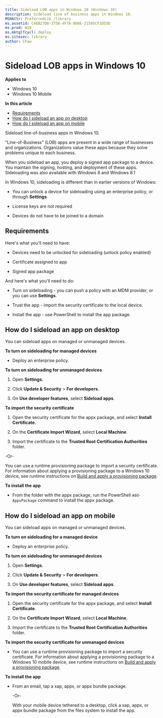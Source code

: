 ```yaml
---
title: Sideload LOB apps in Windows 10 (Windows 10)
description: Sideload line of business apps in Windows 10.
MSHAttr: PreferredLib /library
ms.assetid: C46B27D0-375B-4F7A-800E-21595CF1D53D
ms.prod: W10
ms.mktglfcycl: deploy
ms.sitesec: library
author: CFaw
---
```


# Sideload LOB apps in Windows 10


**Applies to**

-   Windows 10
-   Windows 10 Mobile

**In this article**

-   [Requirements](#requirements)
-   [How do I sideload an app on desktop](#how-do-i-sideload-an-app-on-desktop)
-   [How do I sideload an app on mobile](#how-do-i-sideload-an-app-on-mobile)

Sideload line-of-business apps in Windows 10.

"Line-of-Business" (LOB) apps are present in a wide range of businesses and organizations. Organizations value these apps because they solve problems unique to each business.

When you sideload an app, you deploy a signed app package to a device. You maintain the signing, hosting, and deployment of these apps. Sideloading was also available with Windows 8 and Windows 8.1

In Windows 10, sideloading is different than in earlier versions of Windows:

-   You can unlock a device for sideloading using an enterprise policy, or through **Settings**

-   License keys are not required

-   Devices do not have to be joined to a domain

## Requirements


Here's what you'll need to have:

-   Devices need to be unlocked for sideloading (unlock policy enabled)

-   Certificate assigned to app

-   Signed app package

And here's what you'll need to do:

-   Turn on sideloading - you can push a policy with an MDM provider, or you can use **Settings**.

-   Trust the app - import the security certificate to the local device.

-   Install the app - use PowerShell to install the app package.

## How do I sideload an app on desktop


You can sideload apps on managed or unmanaged devices.

**To turn on sideloading for managed devices**

-   Deploy an enterprise policy.

**To turn on sideloading for unmanaged devices**

1.  Open **Settings**.

2.  Click **Update & Security** &gt; **For developers**.

3.  On **Use developer features**, select **Sideload apps**.

**To import the security certificate**

1.  Open the security certificate for the appx package, and select **Install Certificate**.

2.  On the **Certificate Import Wizard**, select **Local Machine**.

3.  Import the certificate to the **Trusted Root Certification Authorities** folder.

-Or-

You can use a runtime provisioning package to import a security certificate. For information about applying a provisioning package to a Windows 10 device, see runtime instructions on [Build and apply a provisioning package]( http://go.microsoft.com/fwlink/p/?LinkId=619162).

**To install the app**

-   From the folder with the appx package, run the PowerShell `Add-AppxPackage` command to install the appx package.

## How do I sideload an app on mobile


You can sideload apps on managed or unmanaged devices.

**To turn on sideloading for a managed device**

-   Deploy an enterprise policy.

**To turn on sideloading for unmanaged devices**

1.  Open **Settings**.

2.  Click **Update & Security** &gt; **For developers**.

3.  On **Use developer features**, select **Sideload apps**.

**To import the security certificate for managed devices**

1.  Open the security certificate for the appx package, and select **Install Certificate**.

2.  On the **Certificate Import Wizard**, select **Local Machine**.

3.  Import the certificate to the **Trusted Root Certification Authorities** folder.

**To import the security certificate for unmanaged devices**

-   You can use a runtime provisioning package to import a security certificate. For information about applying a provisioning package to a Windows 10 mobile device, see runtime instructions on [Build and apply a provisioning package]( http://go.microsoft.com/fwlink/p/?LinkId=619164).

**To install the app**

-   From an email, tap a xap, appx, or appx bundle package.

    -Or-

    With your mobile device tethered to a desktop, click a xap, appx, or appx bundle package from the files system to install the app.

 

 






